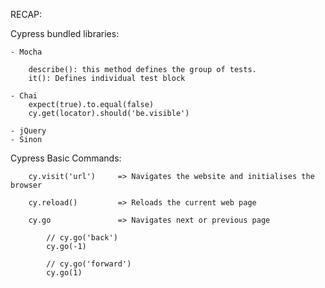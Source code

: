 
RECAP:

Cypress bundled libraries:

	- Mocha

		describe(): this method defines the group of tests. 
		it(): Defines individual test block

	- Chai
		expect(true).to.equal(false)
		cy.get(locator).should('be.visible')

	- jQuery
	- Sinon


Cypress Basic Commands:

		cy.visit('url')		=> Navigates the website and initialises the browser

		cy.reload()			=> Reloads the current web page

		cy.go 				=> Navigates next or previous page

			// cy.go('back')
    		cy.go(-1)

    		// cy.go('forward')
    		cy.go(1)